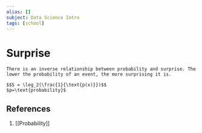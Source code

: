 ```yaml
---
alias: []
subject: Data Science Intro
tags: [school]
---
```

# Surprise

```ad-note
There is an inverse relationship between probability and surprise. The lower the probability of an event, the more surprising it is.
```

```ad-note
$$S = \log_2(\frac{1}{\text{p(x)}})$$
$p=\text{probability}$
```

## References
1. [[Probability]]